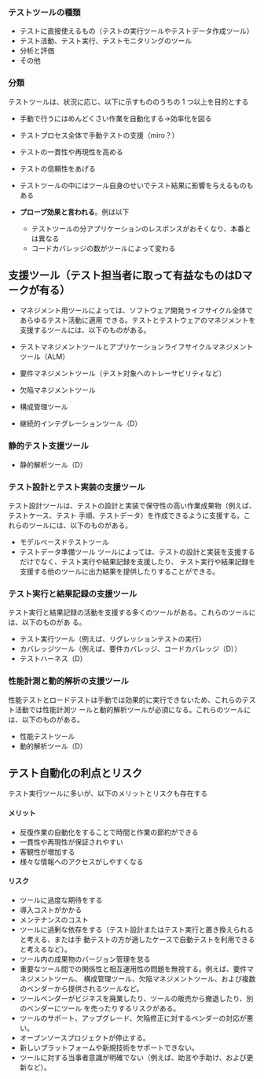 ### テストツールの種類
- テストに直接使えるもの（テストの実行ツールやテストデータ作成ツール）
- テスト活動、テスト実行、テストモニタリングのツール
- 分析と評価
- その他

### 分類
テストツールは、状況に応じ、以下に示すもののうちの 1 つ以上を目的とする

- 手動で行うにはめんどくさい作業を自動化する→効率化を図る
- テストプロセス全体で手動テストの支援（miro？）
- テストの一貫性や再現性を高める
- テストの信頼性をあげる

- テストツールの中にはツール自身のせいでテスト結果に影響を与えるものもある
- **プロープ効果と言われる**。例は以下
  - テストツールの分アプリケーションのレスポンスがおそくなり、本番とは異なる
  - コードカバレッジの数がツールによって変わる


## 支援ツール（テスト担当者に取って有益なものはDマークが有る）
- マネジメント用ツールによっては、ソフトウェア開発ライフサイクル全体であらゆるテスト活動に適用
できる。テストとテストウェアのマネジメントを支援するツールには、以下のものがある。

- テストマネジメントツールとアプリケーションライフサイクルマネジメントツール（ALM）
- 要件マネジメントツール（テスト対象へのトレーサビリティなど）
- 欠陥マネジメントツール
- 構成管理ツール
- 継続的インテグレーションツール（D）


### 静的テスト支援ツール
- 静的解析ツール（D）
### テスト設計とテスト実装の支援ツール
テスト設計ツールは、テストの設計と実装で保守性の高い作業成果物（例えば、テストケース、テスト
手順、テストデータ）を作成できるように支援する。これらのツールには、以下のものがある。
- モデルベースドテストツール
- テストデータ準備ツール
ツールによっては、テストの設計と実装を支援するだけでなく、テスト実行や結果記録を支援したり、
テスト実行や結果記録を支援する他のツールに出力結果を提供したりすることができる。


### テスト実行と結果記録の支援ツール
テスト実行と結果記録の活動を支援する多くのツールがある。これらのツールには、以下のものがあ
る。
- テスト実行ツール（例えば、リグレッションテストの実行）
- カバレッジツール（例えば、要件カバレッジ、コードカバレッジ（D））
- テストハーネス（D）


### 性能計測と動的解析の支援ツール
性能テストとロードテストは手動では効果的に実行できないため、これらのテスト活動では性能計測ツ
ールと動的解析ツールが必須になる。これらのツールには、以下のものがある。
- 性能テストツール
- 動的解析ツール（D）


## テスト自動化の利点とリスク
テスト実行ツールに多いが、以下のメリットとリスクも存在する
#### メリット
- 反復作業の自動化をすることで時間と作業の節約ができる
- 一貫性や再現性が保証されやすい
- 客観性が増加する
- 様々な情報へのアクセスがしやすくなる

#### リスク
- ツールに過度な期待をする
- 導入コストがかかる
- メンテナンスのコスト
- ツールに過剰な依存をする（テスト設計またはテスト実行と置き換えられると考える、または手
動テストの方が適したケースで自動テストを利用できると考えるなど）。
- ツール内の成果物のバージョン管理を怠る
- 重要なツール間での関係性と相互運用性の問題を無視する。例えば、要件マネジメントツール、
構成管理ツール、欠陥マネジメントツール、および複数のベンダーから提供されるツールなど。
- ツールベンダーがビジネスを廃業したり、ツールの販売から撤退したり、別のベンダーにツール
を売ったりするリスクがある。
- ツールのサポート、アップグレード、欠陥修正に対するベンダーの対応が悪い。
- オープンソースプロジェクトが停止する。
- 新しいプラットフォームや新規技術をサポートできない。
- ツールに対する当事者意識が明確でない（例えば、助言や手助け、および更新など）。
